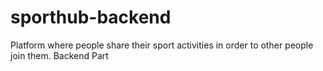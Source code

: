 # sporthub-backend
Platform where people share their sport activities in order to other people join them. Backend Part
